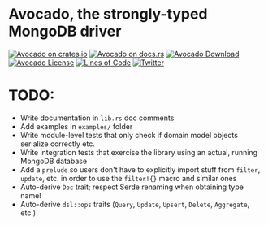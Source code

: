 # Avocado, the strongly-typed MongoDB driver

[![Avocado on crates.io](https://img.shields.io/crates/v/avocado.svg)](https://crates.io/crates/avocado)
[![Avocado on docs.rs](https://docs.rs/avocado/badge.svg)](https://docs.rs/avocado)
[![Avocado Download](https://img.shields.io/crates/d/avocado.svg)](https://crates.io/crates/avocado)
[![Avocado License](https://img.shields.io/badge/license-MIT-blue.svg)](https://github.com/H2CO3/avocado/blob/master/LICENSE.txt)
[![Lines of Code](https://tokei.rs/b1/github/H2CO3/avocado)](https://github.com/Aaronepower/tokei)
[![Twitter](https://img.shields.io/badge/twitter-@H2CO3_iOS-blue.svg?style=flat&colorB=64A5DE&label=Twitter)](http://twitter.com/H2CO3_iOS)

# TODO:

* Write documentation in `lib.rs` doc comments
* Add examples in `examples/` folder
* Write module-level tests that only check if domain model objects serialize correctly etc.
* Write integration tests that exercise the library using an actual, running MongoDB database
* Add a `prelude` so users don't have to explicitly import stuff from `filter`,
  `update`, etc. in order to use the `filter!{}` macro and similar ones
* Auto-derive `Doc` trait; respect Serde renaming when obtaining type name!
* Auto-derive `dsl::ops` traits (`Query`, `Update`, `Upsert`, `Delete`, `Aggregate`, etc.)
